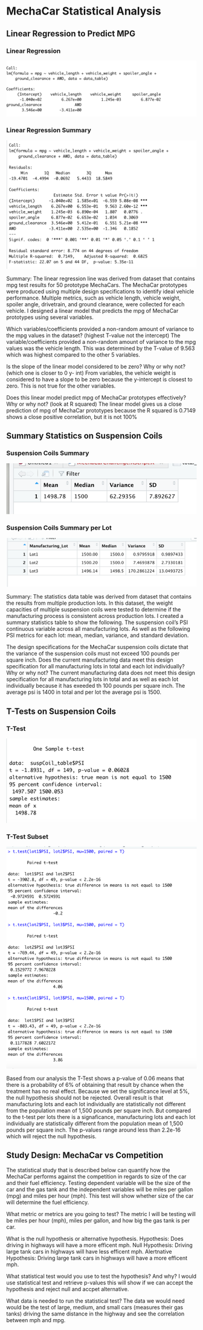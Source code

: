# MechaCar Statistical Analysis

## Linear Regression to Predict MPG

### Linear Regression

![Linear Regression MPG](Images/Linear_Regression.png)

### Linear Regression Summary

![Linear Regression MPG Summary](Images/Linear_Regression_Summary.png)

Summary: The linear regression line was derived from dataset that contains mpg test results for 50 prototype MechaCars. The MechaCar prototypes were produced using multiple design specifications to identify ideal vehicle performance. Multiple metrics, such as vehicle length, vehicle weight, spoiler angle, drivetrain, and ground clearance, were collected for each vehicle. I designed a linear model that predicts the mpg of MechaCar prototypes using several variables.


Which variables/coefficients provided a non-random amount of variance to the mpg values in the dataset? (highest T-value not the intercept)
The variable/coefficients provided a non-random amount of variance to the mpg values was the vehicle length. This was determined by the T-value of 9.563 which was highest compared to the other 5 variables. 

Is the slope of the linear model considered to be zero? Why or why not? (which one is closer to 0 y- int)
From variables, the vehicle weight is considered to have a slope to be zero because the y-intercept is closest to zero. This is not true for the other variables. 

Does this linear model predict mpg of MechaCar prototypes effectively? Why or why not? (look at R squared) 
The linear model gives us a close prediction of mpg of MechaCar prototypes because the R squared is 0.7149 shows a close positive correlation, but it is not 100%

## Summary Statistics on Suspension Coils

### Suspension Coils Summary

![Suspension Coils Summary](Images/Coil_summary.png)

### Suspension Coils Summary per Lot

![Suspension Coils Summary per Lot](Images/Coil_lot_summary.png)

Summary: The statistics data table was derived from dataset that contains the results from multiple production lots. In this dataset, the weight capacities of multiple suspension coils were tested to determine if the manufacturing process is consistent across production lots. I created a summary statistics table to show the following. The suspension coil’s PSI continuous variable across all manufacturing lots. As well as the following PSI metrics for each lot: mean, median, variance, and standard deviation.

The design specifications for the MechaCar suspension coils dictate that the variance of the suspension coils must not exceed 100 pounds per square inch. Does the current manufacturing data meet this design specification for all manufacturing lots in total and each lot individually? Why or why not?
The current manufacturing data does not meet this design specification for all manufacturing lots in total and as well as each lot individually because it has exeeded th 100 pounds per square inch. The average psi is 1400 in total and per lot the average psi is 1500.

## T-Tests on Suspension Coils
 
### T-Test 

![T-Test](Images/T-test.png)

### T-Test Subset

![T-Test Subset](Images/Subset_t-test.png)

Based from our analysis the T-Test shows a p-value of 0.06 means that there is a probability of 6% of obtaining that result by chance when the treatment has no real effect. Because we set the significance level at 5%, the null hypothesis should not be rejected. Overall result is that manufacturing lots and each lot individually are statistically not different from the population mean of 1,500 pounds per square inch. But compared to the t-test per lots there is a signaficance, manufacturing lots and each lot individually are statistically different from the population mean of 1,500 pounds per square inch. The p-values range around less than 2.2e-16 which will reject the null hypothesis.

## Study Design: MechaCar vs Competition
The statistical study that is described below can quantify how the MechaCar performs against the competition in regards to size of the car and their fuel efficiency. Testing dependent variable will be the size of the car and the gas tank and the independent variables will be miles per gallon (mpg) and miles per hour (mph). This test will show whether size of the car will determine the fuel efficiency.

What metric or metrics are you going to test?
The metric I will be testing will be miles per hour (mph), miles per gallon, and how big the gas tank is per car.

What is the null hypothesis or alternative hypothesis.
Hypothesis: Does driving in highways will have a more efficent mph.
Null Hypothesis: Driving large tank cars in highways will have less efficent mph.
Alertnative Hypothesis: Driving large tank cars in highways will have a more efficent mph.

What statistical test would you use to test the hypothesis? And why?
I would use statistical test and retrieve p-values this will show if we can accept the hypothesis and reject null and accpet alternative.

What data is needed to run the statistical test?
The data we would need would be the test of large, medium, and small cars (measures their gas tanks) driving the same distance in the highway and see the correlation between mph and mpg.
